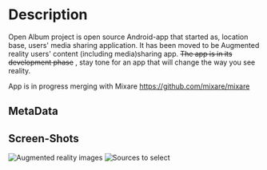# Description #
Open Album project is open source Android-app that started as, location base, users' media sharing application. It has been moved to be Augmented reality users' content (including media)sharing app. ~~The app is in its development phase~~ , stay tone for an app that will change the way you see reality.

 App is in progress merging with Mixare
https://github.com/mixare/mixare


## MetaData ##


## Screen-Shots ##
<img src='http://binnooh.com/web_images/oa-main.png' alt='Augmented reality images' title='Augmented reality images' />

<img src='http://binnooh.com/web_images/DataSources.png' alt='Sources to select' title='Sources to select' />